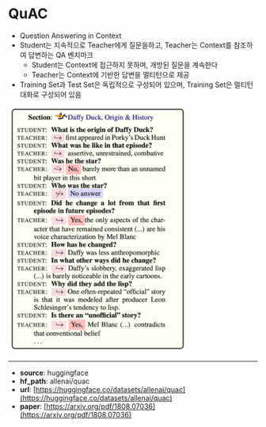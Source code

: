# QuAC
- Question Answering in Context
- Student는 지속적으로 Teacher에게 질문을하고, Teacher는 Context를 참조하여 답변하는 QA 벤치마크
    - Student는 Context에 접근하지 못하며, 개방된 질문을 계속한다
    - Teacher는 Context에 기반한 답변을 멀티턴으로 제공
- Training Set과 Test Set은 독립적으로 구성되어 있으며, Training Set은 멀티턴 대화로 구성되어 있음  
<img src="assets/quac.png" width=360>

---
+ **source**: huggingface
+ **hf_path**: allenai/quac
+ **url**: [https://huggingface.co/datasets/allenai/quac](https://huggingface.co/datasets/allenai/quac)  
+ **paper**: [https://arxiv.org/pdf/1808.07036](https://arxiv.org/pdf/1808.07036)  
